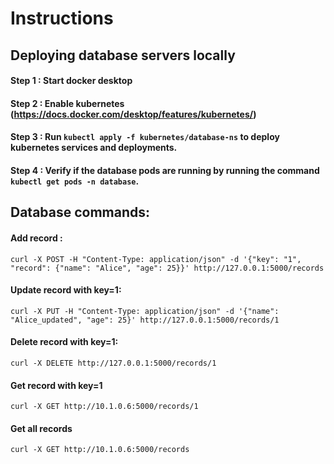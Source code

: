 # Instructions

## Deploying database servers locally
#### Step 1 : Start docker desktop
#### Step 2 : Enable kubernetes (https://docs.docker.com/desktop/features/kubernetes/)
#### Step 3 : Run `kubectl apply -f kubernetes/database-ns` to deploy kubernetes services and deployments.
#### Step 4 : Verify if the database pods are running by running the command `kubectl get pods -n database`.

## Database commands:
#### Add record : 
```
curl -X POST -H "Content-Type: application/json" -d '{"key": "1", "record": {"name": "Alice", "age": 25}}' http://127.0.0.1:5000/records
```
#### Update record with key=1: 
```
curl -X PUT -H "Content-Type: application/json" -d '{"name": "Alice_updated", "age": 25}' http://127.0.0.1:5000/records/1
```
#### Delete record with key=1: 
```
curl -X DELETE http://127.0.0.1:5000/records/1
```
#### Get record with key=1
```
curl -X GET http://10.1.0.6:5000/records/1
```
#### Get all records
```
curl -X GET http://10.1.0.6:5000/records
```

